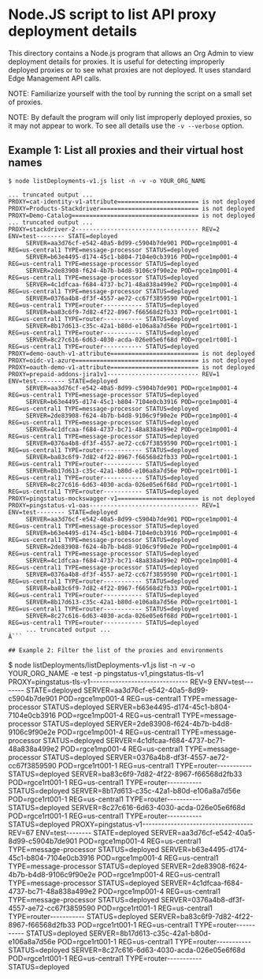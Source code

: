 # Node.JS script to list API proxy deployment details

This directory contains a Node.js program that allows an Org Admin to view deployment details for proxies. It is useful for detecting improperly deployed proxies or to see what proxies are not deployed. It uses standard Edge Management API calls.

NOTE: Familiarize yourself with the tool by running the script on a small set of proxies.

NOTE: By default the program will only list improperly deployed proxies, so it may not appear to work. To see all details use the `-v --verbose` option.

## Example 1: List all proxies and their virtual host names

```
$ node listDeployments-v1.js list -n -v -o YOUR_ORG_NAME

... truncated output ...
PROXY=cat-identity-v1-attribute======================= is not deployed
PROXY=Products-Stackdriver============================ is not deployed
PROXY=Demo-Catalog==================================== is not deployed
... truncated output ...
PROXY=stackdriver-2----------------------------------- REV=2  ENV=test-------- STATE=deployed
     SERVER=aa3d76cf-e542-40a5-8d99-c5904b7de901 POD=rgce1mp001-4 REG=us-central1 TYPE=message-processor STATUS=deployed
     SERVER=b63e4495-d174-45c1-b804-7104e0cb3916 POD=rgce1mp001-4 REG=us-central1 TYPE=message-processor STATUS=deployed
     SERVER=2de83908-f624-4b7b-b4d8-9106c9f90e2e POD=rgce1mp001-4 REG=us-central1 TYPE=message-processor STATUS=deployed
     SERVER=4c1dfcaa-f684-4737-bc71-48a838a499e2 POD=rgce1mp001-4 REG=us-central1 TYPE=message-processor STATUS=deployed
     SERVER=0376a4b8-df3f-4557-ae72-cc67f3859590 POD=rgce1rt001-1 REG=us-central1 TYPE=router----------- STATUS=deployed
     SERVER=ba83c6f9-7d82-4f22-8967-f66568d2fb33 POD=rgce1rt001-1 REG=us-central1 TYPE=router----------- STATUS=deployed
     SERVER=8b17d613-c35c-42a1-b80d-e106a8a7d56e POD=rgce1rt001-1 REG=us-central1 TYPE=router----------- STATUS=deployed
     SERVER=8c27c616-6d63-4030-acda-026e05e6f68d POD=rgce1rt001-1 REG=us-central1 TYPE=router----------- STATUS=deployed
PROXY=demo-oauth-v1-attribute========================= is not deployed
PROXY=oidc-v1-azure=================================== is not deployed
PROXY=oauth-demo-v1-attribute========================= is not deployed
PROXY=prepaid-addons-jira1v1-------------------------- REV=1  ENV=test-------- STATE=deployed
     SERVER=aa3d76cf-e542-40a5-8d99-c5904b7de901 POD=rgce1mp001-4 REG=us-central1 TYPE=message-processor STATUS=deployed
     SERVER=b63e4495-d174-45c1-b804-7104e0cb3916 POD=rgce1mp001-4 REG=us-central1 TYPE=message-processor STATUS=deployed
     SERVER=2de83908-f624-4b7b-b4d8-9106c9f90e2e POD=rgce1mp001-4 REG=us-central1 TYPE=message-processor STATUS=deployed
     SERVER=4c1dfcaa-f684-4737-bc71-48a838a499e2 POD=rgce1mp001-4 REG=us-central1 TYPE=message-processor STATUS=deployed
     SERVER=0376a4b8-df3f-4557-ae72-cc67f3859590 POD=rgce1rt001-1 REG=us-central1 TYPE=router----------- STATUS=deployed
     SERVER=ba83c6f9-7d82-4f22-8967-f66568d2fb33 POD=rgce1rt001-1 REG=us-central1 TYPE=router----------- STATUS=deployed
     SERVER=8b17d613-c35c-42a1-b80d-e106a8a7d56e POD=rgce1rt001-1 REG=us-central1 TYPE=router----------- STATUS=deployed
     SERVER=8c27c616-6d63-4030-acda-026e05e6f68d POD=rgce1rt001-1 REG=us-central1 TYPE=router----------- STATUS=deployed
PROXY=pingstatus-mockswagger-v1======================= is not deployed
PROXY=pingstatus-v1-oas------------------------------- REV=1  ENV=test-------- STATE=deployed
     SERVER=aa3d76cf-e542-40a5-8d99-c5904b7de901 POD=rgce1mp001-4 REG=us-central1 TYPE=message-processor STATUS=deployed
     SERVER=b63e4495-d174-45c1-b804-7104e0cb3916 POD=rgce1mp001-4 REG=us-central1 TYPE=message-processor STATUS=deployed
     SERVER=2de83908-f624-4b7b-b4d8-9106c9f90e2e POD=rgce1mp001-4 REG=us-central1 TYPE=message-processor STATUS=deployed
     SERVER=4c1dfcaa-f684-4737-bc71-48a838a499e2 POD=rgce1mp001-4 REG=us-central1 TYPE=message-processor STATUS=deployed
     SERVER=0376a4b8-df3f-4557-ae72-cc67f3859590 POD=rgce1rt001-1 REG=us-central1 TYPE=router----------- STATUS=deployed
     SERVER=ba83c6f9-7d82-4f22-8967-f66568d2fb33 POD=rgce1rt001-1 REG=us-central1 TYPE=router----------- STATUS=deployed
     SERVER=8b17d613-c35c-42a1-b80d-e106a8a7d56e POD=rgce1rt001-1 REG=us-central1 TYPE=router----------- STATUS=deployed
     SERVER=8c27c616-6d63-4030-acda-026e05e6f68d POD=rgce1rt001-1 REG=us-central1 TYPE=router----------- STATUS=deployed
     ... truncated output ...
Â```

## Example 2: Filter the list of the proxies and environments
```
$ node listDeployments/listDeployments-v1.js list -n -v -o YOUR_ORG_NAME -e test  -p pingstatus-v1,pingstatus-tls-v1
PROXY=pingstatus-tls-v1------------------------------- REV=9  ENV=test-------- STATE=deployed
     SERVER=aa3d76cf-e542-40a5-8d99-c5904b7de901 POD=rgce1mp001-4 REG=us-central1 TYPE=message-processor STATUS=deployed
     SERVER=b63e4495-d174-45c1-b804-7104e0cb3916 POD=rgce1mp001-4 REG=us-central1 TYPE=message-processor STATUS=deployed
     SERVER=2de83908-f624-4b7b-b4d8-9106c9f90e2e POD=rgce1mp001-4 REG=us-central1 TYPE=message-processor STATUS=deployed
     SERVER=4c1dfcaa-f684-4737-bc71-48a838a499e2 POD=rgce1mp001-4 REG=us-central1 TYPE=message-processor STATUS=deployed
     SERVER=0376a4b8-df3f-4557-ae72-cc67f3859590 POD=rgce1rt001-1 REG=us-central1 TYPE=router----------- STATUS=deployed
     SERVER=ba83c6f9-7d82-4f22-8967-f66568d2fb33 POD=rgce1rt001-1 REG=us-central1 TYPE=router----------- STATUS=deployed
     SERVER=8b17d613-c35c-42a1-b80d-e106a8a7d56e POD=rgce1rt001-1 REG=us-central1 TYPE=router----------- STATUS=deployed
     SERVER=8c27c616-6d63-4030-acda-026e05e6f68d POD=rgce1rt001-1 REG=us-central1 TYPE=router----------- STATUS=deployed
PROXY=pingstatus-v1----------------------------------- REV=67 ENV=test-------- STATE=deployed
     SERVER=aa3d76cf-e542-40a5-8d99-c5904b7de901 POD=rgce1mp001-4 REG=us-central1 TYPE=message-processor STATUS=deployed
     SERVER=b63e4495-d174-45c1-b804-7104e0cb3916 POD=rgce1mp001-4 REG=us-central1 TYPE=message-processor STATUS=deployed
     SERVER=2de83908-f624-4b7b-b4d8-9106c9f90e2e POD=rgce1mp001-4 REG=us-central1 TYPE=message-processor STATUS=deployed
     SERVER=4c1dfcaa-f684-4737-bc71-48a838a499e2 POD=rgce1mp001-4 REG=us-central1 TYPE=message-processor STATUS=deployed
     SERVER=0376a4b8-df3f-4557-ae72-cc67f3859590 POD=rgce1rt001-1 REG=us-central1 TYPE=router----------- STATUS=deployed
     SERVER=ba83c6f9-7d82-4f22-8967-f66568d2fb33 POD=rgce1rt001-1 REG=us-central1 TYPE=router----------- STATUS=deployed
     SERVER=8b17d613-c35c-42a1-b80d-e106a8a7d56e POD=rgce1rt001-1 REG=us-central1 TYPE=router----------- STATUS=deployed
     SERVER=8c27c616-6d63-4030-acda-026e05e6f68d POD=rgce1rt001-1 REG=us-central1 TYPE=router----------- STATUS=deployed
```
